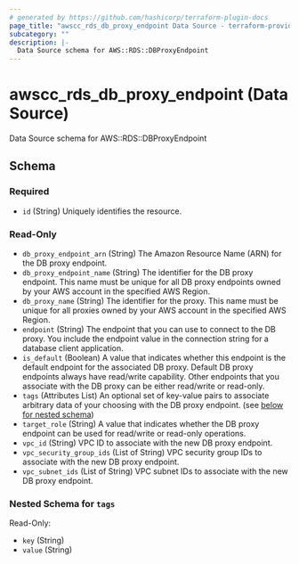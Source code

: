 ```yaml
---
# generated by https://github.com/hashicorp/terraform-plugin-docs
page_title: "awscc_rds_db_proxy_endpoint Data Source - terraform-provider-awscc"
subcategory: ""
description: |-
  Data Source schema for AWS::RDS::DBProxyEndpoint
---
```


# awscc_rds_db_proxy_endpoint (Data Source)

Data Source schema for AWS::RDS::DBProxyEndpoint



<!-- schema generated by tfplugindocs -->
## Schema

### Required

- `id` (String) Uniquely identifies the resource.

### Read-Only

- `db_proxy_endpoint_arn` (String) The Amazon Resource Name (ARN) for the DB proxy endpoint.
- `db_proxy_endpoint_name` (String) The identifier for the DB proxy endpoint. This name must be unique for all DB proxy endpoints owned by your AWS account in the specified AWS Region.
- `db_proxy_name` (String) The identifier for the proxy. This name must be unique for all proxies owned by your AWS account in the specified AWS Region.
- `endpoint` (String) The endpoint that you can use to connect to the DB proxy. You include the endpoint value in the connection string for a database client application.
- `is_default` (Boolean) A value that indicates whether this endpoint is the default endpoint for the associated DB proxy. Default DB proxy endpoints always have read/write capability. Other endpoints that you associate with the DB proxy can be either read/write or read-only.
- `tags` (Attributes List) An optional set of key-value pairs to associate arbitrary data of your choosing with the DB proxy endpoint. (see [below for nested schema](#nestedatt--tags))
- `target_role` (String) A value that indicates whether the DB proxy endpoint can be used for read/write or read-only operations.
- `vpc_id` (String) VPC ID to associate with the new DB proxy endpoint.
- `vpc_security_group_ids` (List of String) VPC security group IDs to associate with the new DB proxy endpoint.
- `vpc_subnet_ids` (List of String) VPC subnet IDs to associate with the new DB proxy endpoint.

<a id="nestedatt--tags"></a>
### Nested Schema for `tags`

Read-Only:

- `key` (String)
- `value` (String)


